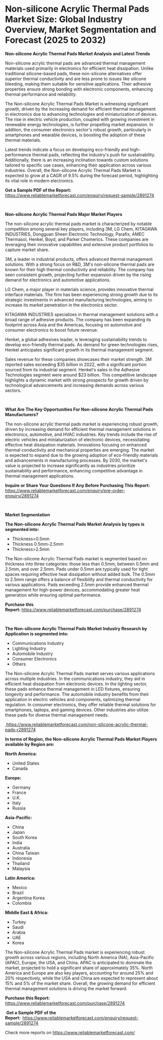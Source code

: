 <p><h1>Non-silicone Acrylic Thermal Pads Market Size: Global Industry Overview, Market Segmentation and Forecast (2025 to 2032)</h1></p><p><strong>Non-silicone Acrylic Thermal Pads Market Analysis and Latest Trends</strong></p>
<p><p>Non-silicone acrylic thermal pads are advanced thermal management materials used primarily in electronics for efficient heat dissipation. Unlike traditional silicone-based pads, these non-silicone alternatives offer superior thermal conductivity and are less prone to issues like silicone bleeding, making them suitable for sensitive applications. Their adhesive properties ensure strong bonding with electronic components, enhancing thermal performance and reliability.</p><p>The Non-silicone Acrylic Thermal Pads Market is witnessing significant growth, driven by the increasing demand for efficient thermal management in electronics due to advancing technologies and miniaturization of devices. The rise in electric vehicle production, coupled with growing investment in renewable energy technologies, is further propelling market expansion. In addition, the consumer electronics sector's robust growth, particularly in smartphones and wearable devices, is boosting the adoption of these thermal materials.</p><p>Latest trends indicate a focus on developing eco-friendly and high-performance thermal pads, reflecting the industry's push for sustainability. Additionally, there is an increasing inclination towards custom solutions tailored to specific use cases, enhancing their application across various industries. Overall, the Non-silicone Acrylic Thermal Pads Market is expected to grow at a CAGR of 9.5% during the forecast period, highlighting its vital role in modern electronics.</p></p>
<p><strong>Get a Sample PDF of the Report:&nbsp;</strong> <a href="https://www.reliablemarketforecast.com/enquiry/request-sample/2891274?utm_campaign=3103&utm_medium=2&utm_source=Github&utm_content=ia&utm_term=14032025&utm_id=non-silicone-acrylic-thermal-pads">https://www.reliablemarketforecast.com/enquiry/request-sample/2891274</a></p>
<p>&nbsp;</p>
<p><strong>Non-silicone Acrylic Thermal Pads Major Market Players</strong></p>
<p><p>The non-silicone acrylic thermal pads market is characterized by notable competition among several key players, including 3M, LG Chem, KITAGAWA INDUSTRIES, Dongguan Sheen Electronic Technology, Parafix, AMEC Thermasol, Henkel, Boyd, and Parker Chomerics. These companies are leveraging their innovative capabilities and extensive product portfolios to capture market share.</p><p>3M, a leader in industrial products, offers advanced thermal management solutions. With a strong focus on R&D, 3M's non-silicone thermal pads are known for their high thermal conductivity and reliability. The company has seen consistent growth, projecting further expansion driven by the rising demand for electronics and automotive applications.</p><p>LG Chem, a major player in materials science, provides innovative thermal interface materials. The firm has been experiencing strong growth due to its strategic investments in advanced manufacturing technologies, aiming to increase its market penetration in the electronics sector.</p><p>KITAGAWA INDUSTRIES specializes in thermal management solutions with a broad range of adhesive products. The company has been expanding its footprint across Asia and the Americas, focusing on automotive and consumer electronics to boost future revenue.</p><p>Henkel, a global adhesives leader, is leveraging sustainability trends to develop eco-friendly thermal pads. As demand for green technologies rises, Henkel anticipates significant growth in its thermal management segment.</p><p>Sales revenue for these companies showcases their market strength. 3M reported sales exceeding $35 billion in 2022, with a significant portion sourced from its industrial segment. Henkel's sales in the Adhesive Technologies segment were around $23 billion. This competitive landscape highlights a dynamic market with strong prospects for growth driven by technological advancements and increasing demands across various sectors.</p></p>
<p>&nbsp;</p>
<p><strong>What Are The Key Opportunities For Non-silicone Acrylic Thermal Pads Manufacturers?</strong></p>
<p><p>The non-silicone acrylic thermal pads market is experiencing robust growth, driven by increasing demand for efficient thermal management solutions in electronics, automotive, and HVAC industries. Key trends include the rise of electric vehicles and miniaturization of electronic devices, necessitating effective heat dissipation materials. Innovations focusing on enhanced thermal conductivity and mechanical properties are emerging. The market is expected to expand due to the growing adoption of eco-friendly materials and advancements in manufacturing processes. By 2030, the market's value is projected to increase significantly as industries prioritize sustainability and performance, enhancing competitive advantage in thermal management applications.</p></p>
<p><strong>Inquire or Share Your Questions If Any Before Purchasing This Report:</strong> <a href="https://www.reliablemarketforecast.com/enquiry/pre-order-enquiry/2891274?utm_campaign=3103&utm_medium=2&utm_source=Github&utm_content=ia&utm_term=14032025&utm_id=non-silicone-acrylic-thermal-pads">https://www.reliablemarketforecast.com/enquiry/pre-order-enquiry/2891274</a></p>
<p>&nbsp;</p>
<p><strong>Market Segmentation</strong></p>
<p><strong>The Non-silicone Acrylic Thermal Pads Market Analysis by types is segmented into:</strong></p>
<p><ul><li>Thickness<0.5mm</li><li>Thickness 0.5mm-2.5mm</li><li>Thickness>2.5mm</li></ul></p>
<p><p>The Non-silicone Acrylic Thermal Pads market is segmented based on thickness into three categories: those less than 0.5mm, between 0.5mm and 2.5mm, and over 2.5mm. Pads under 0.5mm are typically used for tight spaces requiring effective heat dissipation without added bulk. The 0.5mm to 2.5mm range offers a balance of flexibility and thermal conductivity for various applications. Pads exceeding 2.5mm provide enhanced thermal management for high-power devices, accommodating greater heat generation while ensuring optimal performance.</p></p>
<p><strong>Purchase this Report:&nbsp;</strong><a href="https://www.reliablemarketforecast.com/purchase/2891274?utm_campaign=3103&utm_medium=2&utm_source=Github&utm_content=ia&utm_term=14032025&utm_id=non-silicone-acrylic-thermal-pads">https://www.reliablemarketforecast.com/purchase/2891274</a></p>
<p>&nbsp;</p>
<p><strong>The Non-silicone Acrylic Thermal Pads Market Industry Research by Application is segmented into:</strong></p>
<p><ul><li>Communications Industry</li><li>Lighting Industry</li><li>Automobile Industry</li><li>Consumer Electronics</li><li>Others</li></ul></p>
<p><p>The Non-silicone Acrylic Thermal Pads market serves various applications across multiple industries. In the communications industry, they aid in efficient heat dissipation from electronic devices. In the lighting sector, these pads enhance thermal management in LED fixtures, ensuring longevity and performance. The automobile industry benefits from their application in electric vehicles and components, optimizing thermal regulation. In consumer electronics, they offer reliable thermal solutions for smartphones, laptops, and gaming devices. Other industries also utilize these pads for diverse thermal management needs.</p></p>
<p><a href="https://www.reliablemarketforecast.com/non-silicone-acrylic-thermal-pads-r2891274?utm_campaign=3103&utm_medium=2&utm_source=Github&utm_content=ia&utm_term=14032025&utm_id=non-silicone-acrylic-thermal-pads">&nbsp;https://www.reliablemarketforecast.com/non-silicone-acrylic-thermal-pads-r2891274</a></p>
<p><strong>In terms of Region, the Non-silicone Acrylic Thermal Pads Market Players available by Region are:</strong></p>
<p>
    <p> <strong> North America: </strong>
        <ul>
            <li>United States</li>
            <li>Canada</li>
        </ul>
        </p> 
    <p> <strong> Europe: </strong>
        <ul>
            <li>Germany</li>
            <li>France</li>
            <li>U.K.</li>
            <li>Italy</li>
            <li>Russia</li>
        </ul>
        </p> 
    <p> <strong> Asia-Pacific: </strong>
        <ul>
            <li>China</li>
            <li>Japan</li>
            <li>South Korea</li>
            <li>India</li>
            <li>Australia</li>
            <li>China Taiwan</li>
            <li>Indonesia</li>
            <li>Thailand</li>
            <li>Malaysia</li>
        </ul>
        </p> 
    <p> <strong> Latin America: </strong>
        <ul>
            <li>Mexico</li>
            <li>Brazil</li>
            <li>Argentina Korea</li>
            <li>Colombia</li>
        </ul>
        </p> 
    <p> <strong> Middle East & Africa: </strong>
        <ul>
            <li>Turkey</li>
            <li>Saudi</li>
            <li>Arabia</li>
            <li>UAE</li>
            <li>Korea</li>
        </ul>
    </p>
    </p>
<p><p>The Non-silicone Acrylic Thermal Pads market is experiencing robust growth across various regions, including North America (NA), Asia-Pacific (APAC), Europe, the USA, and China. APAC is anticipated to dominate the market, projected to hold a significant share of approximately 35%. North America and Europe are also key players, accounting for around 25% and 20% respectively, while the USA and China are expected to represent about 15% and 5% of the market share. Overall, the growing demand for efficient thermal management solutions is driving the market forward.</p></p>
<p><strong>Purchase this Report: </strong><a href="https://www.reliablemarketforecast.com/purchase/2891274?utm_campaign=3103&utm_medium=2&utm_source=Github&utm_content=ia&utm_term=14032025&utm_id=non-silicone-acrylic-thermal-pads">https://www.reliablemarketforecast.com/purchase/2891274</a></p>
<p>&nbsp;<strong>Get a Sample PDF of the Report:&nbsp;&nbsp;</strong><a href="https://www.reliablemarketforecast.com/enquiry/request-sample/2891274?utm_campaign=3103&utm_medium=2&utm_source=Github&utm_content=ia&utm_term=14032025&utm_id=non-silicone-acrylic-thermal-pads">https://www.reliablemarketforecast.com/enquiry/request-sample/2891274</a></p>
<p><strong></strong></p>
<p>Check more reports on <a href="https://www.reliablemarketforecast.com/?utm_campaign=3103&utm_medium=2&utm_source=Github&utm_content=ia&utm_term=14032025&utm_id=non-silicone-acrylic-thermal-pads">https://www.reliablemarketforecast.com/</a></p>